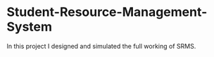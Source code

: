 # Student-Resource-Management-System
In this project I designed and simulated the full working of SRMS.
